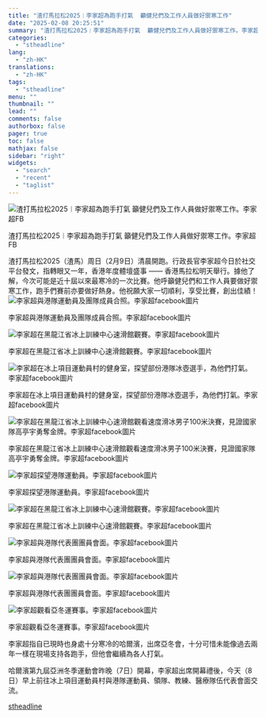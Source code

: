 ```yaml
---
title: "渣打馬拉松2025︱李家超為跑手打氣  籲健兒們及工作人員做好禦寒工作"
date: "2025-02-08 20:25:51"
summary: "渣打馬拉松2025︱李家超為跑手打氣  籲健兒們及工作人員做好禦寒工作。李家超FB     ..."
categories:
  - "stheadline"
lang:
  - "zh-HK"
translations:
  - "zh-HK"
tags:
  - "stheadline"
menu: ""
thumbnail: ""
lead: ""
comments: false
authorbox: false
pager: true
toc: false
mathjax: false
sidebar: "right"
widgets:
  - "search"
  - "recent"
  - "taglist"
---
```


![渣打馬拉松2025︱李家超為跑手打氣  籲健兒們及工作人員做好禦寒工作。李家超FB](https://image.stheadline.com/f/680p0/0x0/100/none/80148ac0020ded5bb0a4663b71cc0763/stheadline/inewsmedia/20250208/_2025020820184099220.jpg)

渣打馬拉松2025︱李家超為跑手打氣 籲健兒們及工作人員做好禦寒工作。李家超FB




渣打馬拉松2025（渣馬）周日（2月9日）清晨開跑。行政長官李家超今日於社交平台發文，指轉眼又一年，香港年度體壇盛事 —— 香港馬拉松明天舉行。據他了解，今次可能是近十屆以來最寒冷的一次比賽。他呼籲健兒們和工作人員要做好禦寒工作，跑手們賽前亦要做好熱身。他祝願大家一切順利，享受比賽，創出佳績！
 ![李家超與港隊運動員及團隊成員合照。李家超facebook圖片](https://image.hkhl.hk/f/1024p0/0x0/100/none/dbd920e22ec4e9fa1ebc47b25e349794/2025-02/476161617_607183952058474_8213898164299887805_n.jpg)


李家超與港隊運動員及團隊成員合照。李家超facebook圖片



 ![李家超在黑龍江省冰上訓練中心速滑館觀賽。李家超facebook圖片](https://image.hkhl.hk/f/1024p0/0x0/100/none/1db23e91da980e120990660a7fce238b/2025-02/476161939_607183865391816_7398074605354267429_n.jpg)


李家超在黑龍江省冰上訓練中心速滑館觀賽。李家超facebook圖片



 ![李家超在冰上項目運動員村的健身室，探望部份港隊冰壺選手，為他們打氣。李家超facebook圖片](https://image.hkhl.hk/f/1024p0/0x0/100/none/af9717ff17c7031c33d2e15786f58b55/2025-02/476162470_607183935391809_52593106804647426_n.jpg)


李家超在冰上項目運動員村的健身室，探望部份港隊冰壺選手，為他們打氣。李家超facebook圖片



 ![李家超在黑龍江省冰上訓練中心速滑館觀看速度滑冰男子100米決賽，見證國家隊高亭宇勇奪金牌。李家超facebook圖片](https://image.hkhl.hk/f/1024p0/0x0/100/none/a33f36e89f6817581c57ec529b69815e/2025-02/476162964_607183905391812_2566979253420707008_n.jpg)


李家超在黑龍江省冰上訓練中心速滑館觀看速度滑冰男子100米決賽，見證國家隊高亭宇勇奪金牌。李家超facebook圖片



 ![李家超探望港隊運動員。李家超facebook圖片](https://image.hkhl.hk/f/1024p0/0x0/100/none/5be57960b16ea7b24da65e2656c0fee9/2025-02/476163100_607183928725143_6756898953599860797_n.jpg)


李家超探望港隊運動員。李家超facebook圖片



 ![李家超在黑龍江省冰上訓練中心速滑館觀賽。李家超facebook圖片](https://image.hkhl.hk/f/1024p0/0x0/100/none/969fd882bf245403d31bdda9161cf302/2025-02/476291391_607183888725147_3361400329401288150_n.jpg)


李家超在黑龍江省冰上訓練中心速滑館觀賽。李家超facebook圖片



 ![李家超與港隊代表團團員會面。李家超facebook圖片](https://image.hkhl.hk/f/1024p0/0x0/100/none/1ac565136f72719f016ff647dddad7ec/2025-02/476441229_607183912058478_2671141150285058555_n.jpg)


李家超與港隊代表團團員會面。李家超facebook圖片



 ![李家超與港隊代表團團員會面。李家超facebook圖片](https://image.hkhl.hk/f/1024p0/0x0/100/none/f83473295fa0d3b0f4ae89524ed92419/2025-02/476793781_607183878725148_6627811451772243950_n.jpg)


李家超與港隊代表團團員會面。李家超facebook圖片



 ![李家超觀看亞冬運賽事。李家超facebook圖片](https://image.hkhl.hk/f/1024p0/0x0/100/none/866f11c4286a7d8ceac7af65e7912089/2025-02/476837416_607183962058473_7547304727121225563_n.jpg)


李家超觀看亞冬運賽事。李家超facebook圖片




李家超指自已現時也身處十分寒冷的哈爾濱，出席亞冬會，十分可惜未能像過去兩年一樣在現場支持各跑手，但他會繼續為各人打氣。

哈爾濱第九屆亞洲冬季運動會昨晚（7日）開幕，李家超出席開幕禮後，今天（8日）早上前往冰上項目運動員村與港隊運動員、領隊、教練、醫療隊伍代表會面交流。

[stheadline](https://std.stheadline.com/realtime/article/2051620/即時-港聞-渣打馬拉松2025︱李家超為跑手打氣-籲健兒們及工作人員做好禦寒工作)
